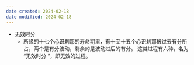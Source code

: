 ```yaml
---
date created: 2024-02-18
date modified: 2024-02-18
---
```

- 无效时分
    - 所缘的十七个心识刹那的寿命期里，有十至十五个心识刹那被过去有分所占，两个是有分波动，剩余的是波动过后的有分。 这类过程有六种，名为 “无效时分 ”，即无效的过程。
